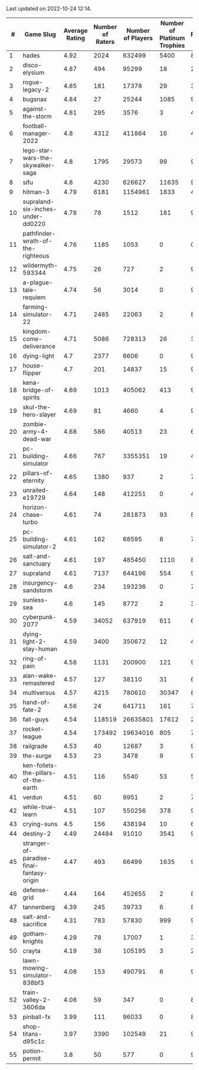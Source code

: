 Last updated on 2022-10-24 12:14.


|#|Game Slug|Average Rating|Number of Raters|Number of Players|Number of Platinum Trophies|Max Rarity (%)|
|---|---|---|---|---|---|---|
|1|hades|4.92|2024|632499|5400|89|
|2|disco-elysium|4.87|494|95299|18|28|
|3|rogue-legacy-2|4.85|181|17378|29|36|
|4|bugsnax|4.84|27|25244|1085|97|
|5|against-the-storm|4.81|295|3576|3|47|
|6|football-manager-2022|4.8|4312|411864|16|48|
|7|lego-star-wars-the-skywalker-saga|4.8|1795|29573|99|98|
|8|sifu|4.8|4230|626627|11635|96|
|9|hitman-3|4.79|6181|1154961|1833|48|
|10|supraland-six-inches-under-dd0220|4.78|78|1512|181|99|
|11|pathfinder-wrath-of-the-righteous|4.76|1185|1053|0|0.1|
|12|wildermyth-593344|4.75|26|727|2|91|
|13|a-plague-tale-requiem|4.74|56|3014|0|90|
|14|farming-simulator-22|4.71|2485|22063|2|82|
|15|kingdom-come-deliverance|4.71|5086|728313|26|30|
|16|dying-light|4.7|2377|6606|0|96|
|17|house-flipper|4.7|201|14837|15|93|
|18|kena-bridge-of-spirits|4.69|1013|405062|413|94|
|19|skul-the-hero-slayer|4.69|81|4660|4|96|
|20|zombie-army-4-dead-war|4.68|586|40513|23|66|
|21|pc-building-simulator|4.66|767|3355351|19|47|
|22|pillars-of-eternity|4.65|1380|937|2|79|
|23|unrailed-e19729|4.64|148|412251|0|40|
|24|horizon-chase-turbo|4.61|74|281873|93|83|
|25|pc-building-simulator-2|4.61|162|68595|8|74|
|26|salt-and-sanctuary|4.61|197|485450|1110|83|
|27|supraland|4.61|7137|644196|554|99|
|28|insurgency-sandstorm|4.6|234|193236|0|7|
|29|sunless-sea|4.6|145|8772|2|37|
|30|cyberpunk-2077|4.59|34052|637919|611|61|
|31|dying-light-2-stay-human|4.59|3400|350672|12|48|
|32|ring-of-pain|4.58|1131|200900|121|97|
|33|alan-wake-remastered|4.57|127|38110|31|6|
|34|multiversus|4.57|4215|780610|30347|80|
|35|hand-of-fate-2|4.56|24|641711|161|72|
|36|fall-guys|4.54|118519|26635801|17612|2|
|37|rocket-league|4.54|173492|19634016|805|75|
|38|railgrade|4.53|40|12687|3|98|
|39|the-surge|4.53|23|3478|9|94|
|40|ken-follets-the-pillars-of-the-earth|4.51|116|5540|53|54|
|41|verdun|4.51|60|9951|2|70|
|42|while-true-learn|4.51|107|550256|378|93|
|43|crying-suns|4.5|156|438194|10|65|
|44|destiny-2|4.49|24484|91010|3541|96|
|45|stranger-of-paradise-final-fantasy-origin|4.47|493|66499|1635|98|
|46|defense-grid|4.44|164|452655|2|80|
|47|tannenberg|4.39|245|39733|6|82|
|48|salt-and-sacrifice|4.31|783|57830|999|91|
|49|gotham-knights|4.29|78|17007|1|35|
|50|crayta|4.19|38|105195|3|23|
|51|lawn-mowing-simulator-838bf3|4.08|153|490791|6|90|
|52|train-valley-2-3606da|4.08|59|347|0|88|
|53|pinball-fx|3.99|111|96033|0|85|
|54|shop-titans-d95c1c|3.97|3390|102549|21|98|
|55|potion-permit|3.8|50|577|0|97|
